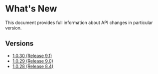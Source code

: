 # What's New

This document provides full information about API changes in particular version.

## Versions
* [1.0.30 (Release 9.1)](docs/1_0_30.md)
* [1.0.29 (Release 9.0)](docs/1_0_29.md)
* [1.0.28 (Release 8.4)](docs/1_0_28.md)